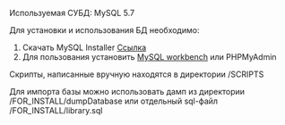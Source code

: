 Используемая СУБД: MySQL 5.7

Для установки и использования БД необходимо:
1) Скачать MySQL Installer <a href="https://dev.mysql.com/downloads/windows/installer/8.0.html">Ссылка</a>
2) Для пользования установить <a href="https://www.mysql.com/products/workbench/">MySQL workbench</a> или PHPMyAdmin
 
Скрипты, написанные вручную находятся в директории /SCRIPTS

Для импорта базы можно использовать дамп из директории /FOR_INSTALL/dumpDatabase
или отдельный sql-файл /FOR_INSTALL/library.sql
